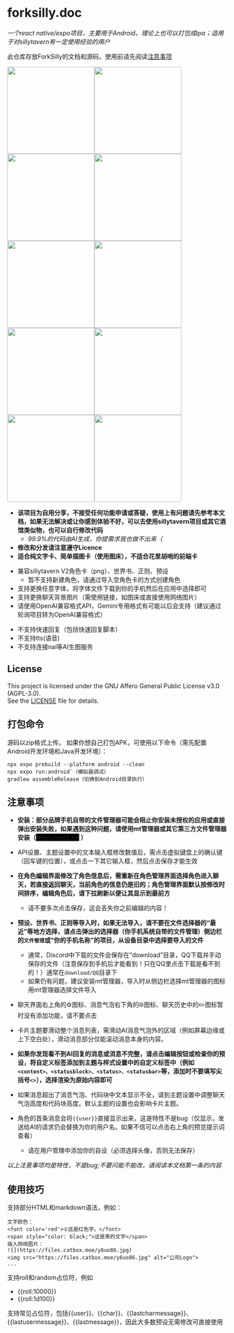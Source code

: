 # forksilly.doc
*一个react native/expo项目，主要用于Android。理论上也可以打包成ipa；适用于对sillytavern有一定使用经验的用户*

此仓库存放ForkSilly的文档和源码，使用前请先阅读[注意事项](##注意事项)

<img src="./images/characters.jpg" width="200"/><img src="./images/chatexample1.jpg" width="200"/><img src="./images/Screenshot_2025-06-04-20-38-40-83_f9700b557c438db.jpg" width="200"/><img src="./images/chathistory.jpg" width="200"/><img src="./images/forksilly酱.jpg" width="200"/><img src="./images/preset.jpg" width="200"/><img src="./images/promptpreview.jpg" width="200"/><img src="./images/regex.jpg" width="200"/><img src="./images/themes.jpg" width="200"/><img src="./images/worldbook.jpg" width="200"/>

* **该项目为自用分享，不接受任何功能申请或答疑，使用上有问题请先参考本文档，如果无法解决或让你感到体验不好，可以去使用sillytavern项目或其它酒馆类似物，也可以自行修改代码**
  * *99.9%的代码由AI生成，你提需求我也做不出来（*
* **修改和分发请注意遵守Licence**
* **适合纯文字卡、简单插图卡（使用图床），不适合花里胡哨的前端卡**
+ 兼容sillytavern V2角色卡（png）、世界书、正则、预设
  - 暂不支持新建角色，请通过导入空角色卡的方式创建角色
+ 支持更换任意字体，将字体文件下载到你的手机然后在应用中选择即可
+ 支持更换聊天背景图片（需使用链接，如图床或直接使用网络图片）
+ 请使用OpenAI兼容格式API，Gemini专用格式有可能以后会支持（建议通过轮询项目转为OpenAI兼容格式）
- 不支持快速回复（包括快速回复脚本）
- 不支持tts(语音)
- 不支持连接nai等AI生图服务

## License

This project is licensed under the GNU Affero General Public License v3.0 (AGPL-3.0).  
See the [LICENSE](./LICENSE) file for details.

## 打包命令

源码以zip格式上传。
如果你想自己打包APK，可使用以下命令（需先配置Android开发环境和Java开发环境）：
```
npx expo prebuild --platform android --clean
npx expo run:android`（模拟器调试）
gradlew assembleRelease（切换到Android目录执行）
```

## 注意事项

- **安装：部分品牌手机自带的文件管理器可能会阻止你安装未授权的应用或直接弹出安装失败，如果遇到这种问题，请使用mt管理器或其它第三方文件管理器安装（<span style="background-color: black; color: black;">https://mt2.cn</span>
）**
- API设置、主题设置中的文本输入框修改数值后，需点击虚拟键盘上的确认键（回车键的位置），或点击一下其它输入框，然后点击保存才能生效
- **在角色编辑界面修改了角色信息后，需重新在角色管理界面选择角色进入聊天，若直接返回聊天，当前角色的信息仍是旧的；角色管理界面默认按修改时间排序，编辑角色后，请下拉刷新以便让其显示到最前方**
  * 请不要多次点击保存，这会丢失你之前编辑的内容！
- **预设、世界书、正则等导入时，如果无法导入，请不要在文件选择器的“最近”等地方选择，请点击弹出的选择器（你手机系统自带的文件管理）侧边栏的`文件管理`或“你的手机名称”的项目，从设备目录中选择要导入的文件**
  * 通常，Discord中下载的文件会保存在“download”目录，QQ下载并手动保存的文件（注意保存到手机后才能看到！只在QQ里点击下载是看不到的！）通常在`download/QQ`目录下
  * 如果仍有问题，建议安装mt管理器，导入时从侧边栏选择mt管理器的图标用mt管理器选择文件导入

- 聊天界面右上角的⚙️图标、消息气泡右下角的🌐图标、聊天历史中的✏️图标暂时没有添加功能，请不要点击
- 卡片主题要滑动整个消息列表，需滑动AI消息气泡外的区域（例如屏幕边缘或上下空白处），滑动消息部分仅能滚动消息本身的内容。
- **如果你发现看不到AI回复的消息或消息不完整，请点击编辑按钮或检查你的预设，将自定义标签添加到主题与样式设置中的自定义标签中（例如`<content>、<statusblock>、<status>、<statusbar>`等，添加时不要填写尖括号`<>`），选择渲染为原始内容即可**
- 如果消息超出了消息气泡、代码块中文本显示不全，请到主题设置中调整聊天气泡高度和代码块高度。默认主题的设置也会影响卡片主题。
- 角色的首条消息会将`{{user}}`直接显示出来，这是特性不是bug（仅显示，发送给AI的请求仍会替换为你的用户名。如果不信可以点击右上角的预览提示词查看）
  * 请在用户管理中添加你的自设（必须选择头像，否则无法保存）

*以上注意事项均是特性，不是bug;不要问能不能改，请阅读本文档第一条的内容*

## 使用技巧

支持部分HTML和markdown语法，例如：
```
文字颜色：
<font color='red'>①这是红色字。</font>
<span style="color: black;">这是黑的文字</span>
插入网络图片：
![](https://files.catbox.moe/y6uo86.jpg)
<img src="https://files.catbox.moe/y6uo86.jpg" alt="公司Logo">
...
```

支持roll和random占位符，例如
- {{roll:10000}}
- {{roll:1d100}}

支持常见占位符，包括{{user}}、{{char}}、{{lastcharmessage}}、{{lastusermessage}}、{{lastmessage}}，因此大多数预设无需修改可直接使用
